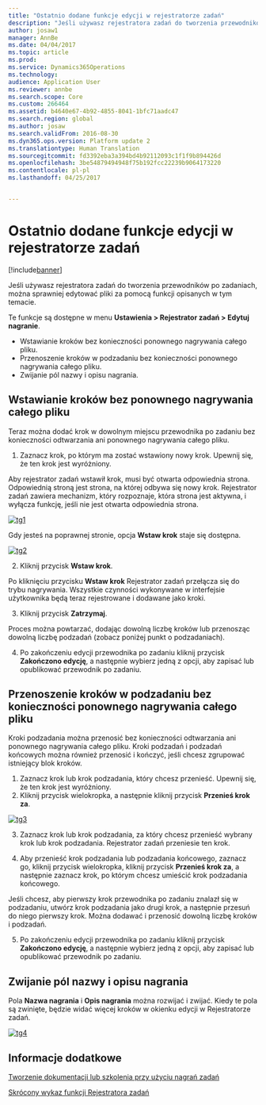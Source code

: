```yaml
---
title: "Ostatnio dodane funkcje edycji w rejestratorze zadań"
description: "Jeśli używasz rejestratora zadań do tworzenia przewodników po zadaniach, można sprawniej edytować pliki za pomocą funkcji opisanych w tym temacie."
author: josaw1
manager: AnnBe
ms.date: 04/04/2017
ms.topic: article
ms.prod: 
ms.service: Dynamics365Operations
ms.technology: 
audience: Application User
ms.reviewer: annbe
ms.search.scope: Core
ms.custom: 266464
ms.assetid: b4640e67-4b92-4855-8041-1bfc71aadc47
ms.search.region: global
ms.author: josaw
ms.search.validFrom: 2016-08-30
ms.dyn365.ops.version: Platform update 2
ms.translationtype: Human Translation
ms.sourcegitcommit: fd3392eba3a394bd4b92112093c1f1f9b894426d
ms.openlocfilehash: 3be54879494948f75b192fcc22239b9064173220
ms.contentlocale: pl-pl
ms.lasthandoff: 04/25/2017


---
```


# <a name="recently-added-editing-features-in-task-recorder"></a>Ostatnio dodane funkcje edycji w rejestratorze zadań

[!include[banner](../includes/banner.md)]


Jeśli używasz rejestratora zadań do tworzenia przewodników po zadaniach, można sprawniej edytować pliki za pomocą funkcji opisanych w tym temacie.

Te funkcje są dostępne w menu **Ustawienia &gt; Rejestrator zadań &gt; Edytuj nagranie**.

-   Wstawianie kroków bez konieczności ponownego nagrywania całego pliku.
-   Przenoszenie kroków w podzadaniu bez konieczności ponownego nagrywania całego pliku.
-   Zwijanie pól nazwy i opisu nagrania.

## <a name="insert-steps-without-rerecording-the-entire-file"></a>Wstawianie kroków bez ponownego nagrywania całego pliku
Teraz można dodać krok w dowolnym miejscu przewodnika po zadaniu bez konieczności odtwarzania ani ponownego nagrywania całego pliku.

1.  Zaznacz krok, po którym ma zostać wstawiony nowy krok. Upewnij się, że ten krok jest wyróżniony.

Aby rejestrator zadań wstawił krok, musi być otwarta odpowiednia strona. Odpowiednią stroną jest strona, na której odbywa się nowy krok. Rejestrator zadań zawiera mechanizm, który rozpoznaje, która strona jest aktywna, i wyłącza funkcję, jeśli nie jest otwarta odpowiednia strona. 

[![tg1](./media/tg1.png)](./media/tg1.png) 


Gdy jesteś na poprawnej stronie, opcja **Wstaw krok** staje się dostępna.

[![tg2](./media/tg2-231x300.png)](./media/tg2.png)

2. Kliknij przycisk **Wstaw krok**.

Po kliknięciu przycisku **Wstaw krok** Rejestrator zadań przełącza się do trybu nagrywania. Wszystkie czynności wykonywane w interfejsie użytkownika będą teraz rejestrowane i dodawane jako kroki.

3. Kliknij przycisk **Zatrzymaj**.

Proces można powtarzać, dodając dowolną liczbę kroków lub przenosząc dowolną liczbę podzadań (zobacz poniżej punkt o podzadaniach).

4. Po zakończeniu edycji przewodnika po zadaniu kliknij przycisk **Zakończono edycję**, a następnie wybierz jedną z opcji, aby zapisać lub opublikować przewodnik po zadaniu.

## <a name="move-steps-under-a-subtask-without-rerecording-the-entire-file"></a>Przenoszenie kroków w podzadaniu bez konieczności ponownego nagrywania całego pliku
Kroki podzadania można przenosić bez konieczności odtwarzania ani ponownego nagrywania całego pliku. Kroki podzadań i podzadań końcowych można również przenosić i kończyć, jeśli chcesz zgrupować istniejący blok kroków.

1.  Zaznacz krok lub krok podzadania, który chcesz przenieść. Upewnij się, że ten krok jest wyróżniony.
2.  Kliknij przycisk wielokropka, a następnie kliknij przycisk **Przenieś krok za**.

[![tg3](./media/tg3.png)](./media/tg3.png)

3. Zaznacz krok lub krok podzadania, za który chcesz przenieść wybrany krok lub krok podzadania. Rejestrator zadań przeniesie ten krok.

4. Aby przenieść krok podzadania lub podzadania końcowego, zaznacz go, kliknij przycisk wielokropka, kliknij przycisk **Przenieś krok za**, a następnie zaznacz krok, po którym chcesz umieścić krok podzadania końcowego.

Jeśli chcesz, aby pierwszy krok przewodnika po zadaniu znalazł się w podzadaniu, utwórz krok podzadania jako drugi krok, a następnie przesuń do niego pierwszy krok. Można dodawać i przenosić dowolną liczbę kroków i podzadań.

5. Po zakończeniu edycji przewodnika po zadaniu kliknij przycisk **Zakończono edycję**, a następnie wybierz jedną z opcji, aby zapisać lub opublikować przewodnik po zadaniu.

## <a name="collapse-recording-name-and-description"></a>Zwijanie pól nazwy i opisu nagrania
Pola **Nazwa nagrania** i **Opis nagrania** można rozwijać i zwijać. Kiedy te pola są zwinięte, będzie widać więcej kroków w okienku edycji w Rejestratorze zadań. 

[![tg4](./media/tg4-300x252.png)](./media/tg4.png)  

<a name="see-also"></a>Informacje dodatkowe
--------

[Tworzenie dokumentacji lub szkolenia przy użyciu nagrań zadań](/dynamics365/operations/dev-itpro/user-interface/task-recorder)

[Skrócony wykaz funkcji Rejestratora zadań](/dynamics365/operations/dev-itpro/user-interface/task-recorder-quick-reference)




